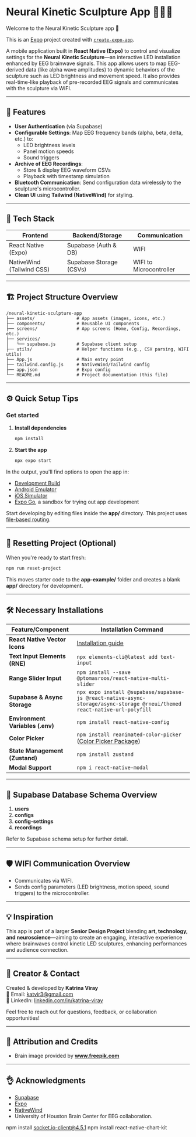 # Neural Kinetic Sculpture App 🎨🧠✨

Welcome to the Neural Kinetic Sculpture app 👋

This is an [Expo](https://expo.dev) project created with [`create-expo-app`](https://www.npmjs.com/package/create-expo-app).

A mobile application built in **React Native (Expo)** to control and visualize settings for the **Neural Kinetic Sculpture**—an interactive LED installation enhanced by EEG brainwave signals. This app allows users to map EEG-derived data (like alpha wave amplitudes) to dynamic behaviors of the sculpture such as LED brightness and movement speed. It also provides real-time-like playback of pre-recorded EEG signals and communicates with the sculpture via WIFI.

---

## 📱 Features

- **User Authentication** (via Supabase)
- **Configurable Settings**: Map EEG frequency bands (alpha, beta, delta, etc.) to:
  - LED brightness levels
  - Panel motion speeds
  - Sound triggers
- **Archive of EEG Recordings**:
  - Store & display EEG waveform CSVs
  - Playback with timestamp simulation
- **Bluetooth Communication**: Send configuration data wirelessly to the sculpture's microcontroller.
- **Clean UI** using **Tailwind (NativeWind)** for styling.

---

## 🌟 Tech Stack

| Frontend                  | Backend/Storage        | Communication           |
|--------------------------|------------------------|-------------------------|
| React Native (Expo)       | Supabase (Auth & DB)    | WIFI |
| NativeWind (Tailwind CSS) | Supabase Storage (CSVs) | WIFI to Microcontroller |

---

## 🏗️ Project Structure Overview

```
/neural-kinetic-sculpture-app
├── assets/                # App assets (images, icons, etc.)
├── components/            # Reusable UI components
├── screens/               # App screens (Home, Config, Recordings, etc.)
├── services/
│   └── supabase.js        # Supabase client setup
├── utils/                 # Helper functions (e.g., CSV parsing, WIFI utils)
├── App.js                 # Main entry point
├── tailwind.config.js     # NativeWind/Tailwind config
├── app.json               # Expo config
└── README.md              # Project documentation (this file)
```

---

## ⚙️ Quick Setup Tips

### Get started

1. **Install dependencies**

   ```bash
   npm install
   ```

2. **Start the app**

   ```bash
   npx expo start
   ```

In the output, you'll find options to open the app in:

- [Development Build](https://docs.expo.dev/develop/development-builds/introduction/)
- [Android Emulator](https://docs.expo.dev/workflow/android-studio-emulator/)
- [iOS Simulator](https://docs.expo.dev/workflow/ios-simulator/)
- [Expo Go](https://expo.dev/go), a sandbox for trying out app development

Start developing by editing files inside the **app/** directory. This project uses [file-based routing](https://docs.expo.dev/router/introduction).

---

## 🔀 Resetting Project (Optional)

When you're ready to start fresh:

```bash
npm run reset-project
```

This moves starter code to the **app-example/** folder and creates a blank **app/** directory for development.

---

## 🛠️ Necessary Installations

| Feature/Component                     | Installation Command                                                                                                                                              |
|--------------------------------------|-------------------------------------------------------------------------------------------------------------------------------------------------------------------|
| **React Native Vector Icons**        | [Installation guide](https://github.com/oblador/react-native-vector-icons?tab=readme-ov-file#installation)                                                        |
| **Text Input Elements (RNE)**        | `npx elements-cli@latest add text-input`                                                                                                                           |
| **Range Slider Input**               | `npm install --save @ptomasroos/react-native-multi-slider`                                                                                                         |
| **Supabase & Async Storage**         | `npx expo install @supabase/supabase-js @react-native-async-storage/async-storage @rneui/themed react-native-url-polyfill`                                         |
| **Environment Variables (.env)**     | `npm install react-native-config`                                                                                                                                  |
| **Color Picker**                     | `npm install reanimated-color-picker` ([Color Picker Package](https://www.npmjs.com/package/reanimated-color-picker))                                              |
| **State Management (Zustand)**       | `npm install zustand`                                                                                                                                              |
| **Modal Support**                    | `npm i react-native-modal`                                                                                                                                         |

---

## 📂 Supabase Database Schema Overview

1. **users**
2. **configs**
3. **config-settings**
4. **recordings**

Refer to Supabase schema setup for further detail.

---

## 🛡️ WIFI Communication Overview

- Communicates via WIFI.
- Sends config parameters (LED brightness, motion speed, sound triggers) to the microcontroller.

---

## 💡 Inspiration

This app is part of a larger **Senior Design Project** blending **art, technology, and neuroscience**—aiming to create an engaging, interactive experience where brainwaves control kinetic LED sculptures, enhancing performances and audience connection.

---

## 👤 Creator & Contact

Created & developed by **Katrina Viray**  
📧 Email: katvir3@gmail.com  
👥 LinkedIn: [linkedin.com/in/katrina-viray](https://linkedin.com/in/katrina-viray)  

Feel free to reach out for questions, feedback, or collaboration opportunities!

---

## 📄 Attribution and Credits

- Brain image provided by **www.freepik.com**  

---

## 👌 Acknowledgments

- [Supabase](https://supabase.io/)
- [Expo](https://expo.dev/)
- [NativeWind](https://www.nativewind.dev/)
- University of Houston Brain Center for EEG collaboration.

npm install socket.io-client@4.5.1
npm install react-native-chart-kit

